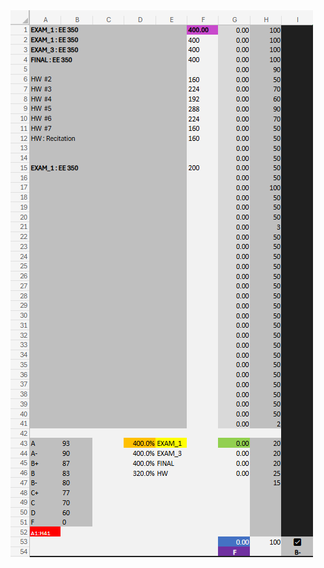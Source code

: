 <img src= https://github.com/Kyros0718/EXCEL_Project/blob/main/Projects_Image_Folder%20/Grade_Pilot_Images/backEndColorKeys.png>
